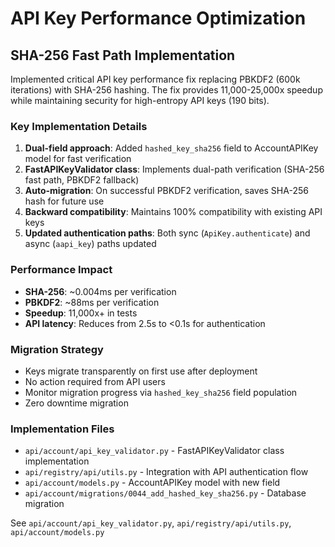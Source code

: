 # API Key Performance Optimization

## SHA-256 Fast Path Implementation

Implemented critical API key performance fix replacing PBKDF2 (600k iterations) with SHA-256 hashing. The fix provides 11,000-25,000x speedup while maintaining security for high-entropy API keys (190 bits).

### Key Implementation Details

1. **Dual-field approach**: Added `hashed_key_sha256` field to AccountAPIKey model for fast verification
2. **FastAPIKeyValidator class**: Implements dual-path verification (SHA-256 fast path, PBKDF2 fallback)
3. **Auto-migration**: On successful PBKDF2 verification, saves SHA-256 hash for future use
4. **Backward compatibility**: Maintains 100% compatibility with existing API keys
5. **Updated authentication paths**: Both sync (`ApiKey.authenticate`) and async (`aapi_key`) paths updated

### Performance Impact

- **SHA-256**: ~0.004ms per verification
- **PBKDF2**: ~88ms per verification
- **Speedup**: 11,000x+ in tests
- **API latency**: Reduces from 2.5s to <0.1s for authentication

### Migration Strategy

- Keys migrate transparently on first use after deployment
- No action required from API users
- Monitor migration progress via `hashed_key_sha256` field population
- Zero downtime migration

### Implementation Files

- `api/account/api_key_validator.py` - FastAPIKeyValidator class implementation
- `api/registry/api/utils.py` - Integration with API authentication flow
- `api/account/models.py` - AccountAPIKey model with new field
- `api/account/migrations/0044_add_hashed_key_sha256.py` - Database migration

See `api/account/api_key_validator.py`, `api/registry/api/utils.py`, `api/account/models.py`